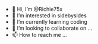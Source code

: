 - 👋 Hi, I’m @Richie75x
- 👀 I’m interested in sidebysides
- 🌱 I’m currently learning coding 
- 💞️ I’m looking to collaborate on ...
- 📫 How to reach me ...

<!---
Richie75x/Richie75x is a ✨ special ✨ repository because its `README.md` (this file) appears on your GitHub profile.
You can click the Preview link to take a look at your changes.
--->
